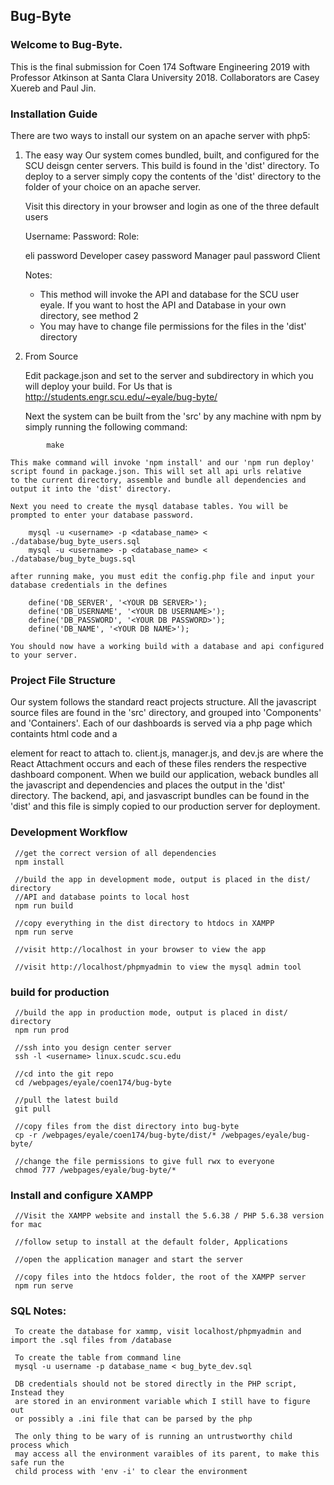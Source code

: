 ## Bug-Byte

### Welcome to Bug-Byte.

This is the final submission for Coen 174 Software Engineering 2019 with Professor Atkinson
at Santa Clara University 2018. Collaborators are Casey Xuereb and Paul Jin.

### Installation Guide
There are two ways to install our system on an apache server with php5:

1. The easy way
	Our system comes bundled, built, and configured for the SCU deisgn center servers. This build is found in the 'dist' directory. To deploy to a server simply copy the contents of the 'dist' directory to the folder of your choice on an apache server.

	Visit this directory in your browser and login as one of the three default users

	Username:   Password:	Role:

	eli			password	Developer
	casey		password	Manager
	paul		password	Client

	Notes: 
	* This method will invoke the API and database for the SCU user eyale. If you want to host the API and Database
	in your own directory, see method 2
	* You may have to change file permissions for the files in the 'dist' directory


2. From Source

	Edit package.json and set <YOUR DEPLOYMENT SERVER HERE> to the server and subdirectory in which you will deploy your build. For Us that is http://students.engr.scu.edu/~eyale/bug-byte/

	Next the system can be built from the 'src' by any machine with npm by simply running the following command:
```
		make
```
	This make command will invoke 'npm install' and our 'npm run deploy' script found in package.json. This will set all api urls relative
	to the current directory, assemble and bundle all dependencies and output it into the 'dist' directory. 

	Next you need to create the mysql database tables. You will be prompted to enter your database password.

```
	mysql -u <username> -p <database_name> < ./database/bug_byte_users.sql
	mysql -u <username> -p <database_name> < ./database/bug_byte_bugs.sql
```
	after running make, you must edit the config.php file and input your database credentials in the defines
```
	define('DB_SERVER', '<YOUR DB SERVER>');
	define('DB_USERNAME', '<YOUR DB USERNAME>');
	define('DB_PASSWORD', '<YOUR DB PASSWORD>');
	define('DB_NAME', '<YOUR DB NAME>');
```

	You should now have a working build with a database and api configured to your server.

### Project File Structure
Our system follows the standard react projects structure. All the javascript source files are found in the 'src'
directory, and grouped into 'Components' and 'Containers'. Each of our dashboards is served via a php page which
containts html code and a <div> element for react to attach to. client.js, manager.js, and dev.js are where the 
React Attachment occurs and each of these files renders the respective dashboard component. When we
build our application, weback bundles all the javascript and dependencies and places the output in the 'dist'
directory. The backend, api, and jasvascript bundles can be found in the 'dist' and this file is simply copied to
our production server for deployment.

### Development Workflow
```
 //get the correct version of all dependencies
 npm install
 
 //build the app in development mode, output is placed in the dist/ directory
 //API and database points to local host
 npm run build

 //copy everything in the dist directory to htdocs in XAMPP
 npm run serve

 //visit http://localhost in your browser to view the app

 //visit http://localhost/phpmyadmin to view the mysql admin tool
```
### build for production
```
 //build the app in production mode, output is placed in dist/ directory
 npm run prod

 //ssh into you design center server
 ssh -l <username> linux.scudc.scu.edu

 //cd into the git repo
 cd /webpages/eyale/coen174/bug-byte

 //pull the latest build
 git pull

 //copy files from the dist directory into bug-byte
 cp -r /webpages/eyale/coen174/bug-byte/dist/* /webpages/eyale/bug-byte/

 //change the file permissions to give full rwx to everyone
 chmod 777 /webpages/eyale/bug-byte/*
```
### Install and configure XAMPP
```
 //Visit the XAMPP website and install the 5.6.38 / PHP 5.6.38 version for mac
 
 //follow setup to install at the default folder, Applications
 
 //open the application manager and start the server

 //copy files into the htdocs folder, the root of the XAMPP server
 npm run serve
 ```

### SQL Notes:
```
 To create the database for xammp, visit localhost/phpmyadmin and import the .sql files from /database

 To create the table from command line
 mysql -u username -p database_name < bug_byte_dev.sql

 DB credentials should not be stored directly in the PHP script, Instead they
 are stored in an environment variable which I still have to figure out
 or possibly a .ini file that can be parsed by the php

 The only thing to be wary of is running an untrustworthy child process which
 may access all the environment varaibles of its parent, to make this safe run the
 child process with 'env -i' to clear the environment
```